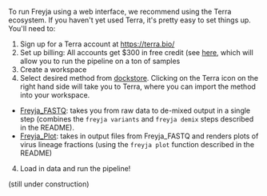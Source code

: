 To run Freyja using a web interface, we recommend using the Terra ecosystem. If you haven't yet used Terra, it's pretty easy to set things up.  You'll need to:
1. Sign up for a Terra account at https://terra.bio/
2. Set up billing: All accounts get $300 in free credit (see [here](https://support.terra.bio/hc/en-us/articles/360046295092), which will allow you to run the pipeline on a ton of samples
3. Create a workspace
4. Select desired method from [dockstore](https://dockstore.org/search?entryType=workflows&search=freyja). Clicking on the Terra icon on the right hand side will take you to Terra, where you can import the method into your workspace. 
 - [Freyja_FASTQ](https://dockstore.org/workflows/github.com/theiagen/public_health_viral_genomics/Freyja_FASTQ:main?tab=info): takes you from raw data to de-mixed output in a single step (combines the ```freyja variants``` and ```freyja demix``` steps described in the README). 
 - [Freyja_Plot](https://dockstore.org/workflows/github.com/theiagen/public_health_viral_genomics/Freyja_Plot:main?tab=info): takes in output files from Freyja_FASTQ and renders plots of virus lineage fractions (using the ```freyja plot``` function described in the README)

4. Load in data and run the pipeline!

(still under construction)